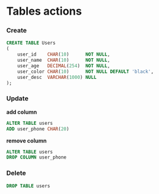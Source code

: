 # Tables actions

### Create

```sql
CREATE TABLE Users
(
    user_id    CHAR(10)      NOT NULL,
    user_name  CHAR(10)      NOT NULL,
    user_age   DECIMAL(254)  NOT NULL,
    user_color CHAR(10)      NOT NULL DEFAULT 'black',
    user_desc  VARCHAR(1000) NULL
);
```

### Update

**add column**

```sql
ALTER TABLE users
ADD user_phone CHAR(20)
```

**remove column**

```sql
ALTER TABLE users
DROP COLUMN user_phone
```

### Delete

```sql
DROP TABLE users
```
